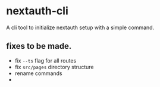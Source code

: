 # nextauth-cli

A cli tool to initialize nextauth setup with a simple command.

## fixes to be made.

-   fix `--ts` flag for all routes
-   fix `src/pages` directory structure
-   rename commands
-
